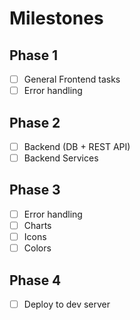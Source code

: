 # Milestones 

## Phase 1
- [ ] General Frontend tasks
- [ ] Error handling
## Phase 2
- [ ] Backend (DB + REST API)
- [ ] Backend Services
## Phase 3
- [ ] Error handling
- [ ] Charts
- [ ] Icons
- [ ] Colors
## Phase 4
- [ ] Deploy to dev server
